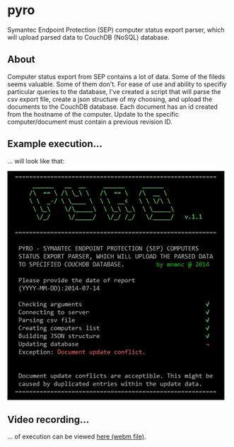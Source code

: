 pyro
====

Symantec Endpoint Protection (SEP) computer status export parser, which will upload parsed data to CouchDB (NoSQL) database.

## About
Computer status export from SEP contains a lot of data. Some of the fileds seems valuable. Some of them don't. For ease of use and ability to specifiy particular queries to the database, I've created a script that will parse the csv export file, create a json structure of my choosing, and upload the documents to the CouchDB database. Each document has an id created from the hostname of the computer. Update to the specific computer/document must contain a previous revision ID. 

## Example execution...
... will look like that:

![Pyro example execution](https://raw.githubusercontent.com/mnmnc/img/master/pyro1.jpg)

## Video recording...
... of execution can be viewed [here (webm file)](https://raw.githubusercontent.com/mnmnc/img/master/out2.webm).
